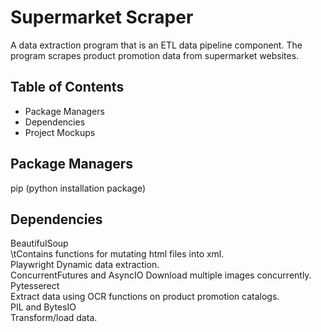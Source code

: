 # Supermarket Scraper
A data extraction program that is an ETL data pipeline component. The program scrapes product promotion data from supermarket websites.

## Table of Contents
- Package Managers
- Dependencies
- Project Mockups

## Package Managers
pip (python installation package)

## Dependencies    
BeautifulSoup  
\tContains functions for mutating html files into xml.  
Playwright 
  Dynamic data extraction.  
ConcurrentFutures and AsyncIO
  Download multiple images concurrently.  
Pytesserect  
  Extract data using OCR functions on product promotion catalogs.  
PIL and BytesIO  
  Transform/load data.
